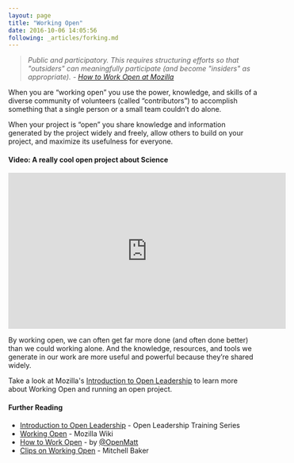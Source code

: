 ```yaml
---
layout: page
title: "Working Open"
date: 2016-10-06 14:05:56
following: _articles/forking.md
---
```


>*Public and participatory. This requires structuring efforts so that "outsiders" can meaningfully participate (and become "insiders" as appropriate). - [How to Work Open at Mozilla](https://wiki.mozilla.org/Working_open)*


When you are “working open” you use the power, knowledge, and skills of a diverse community of volunteers (called “contributors”) to accomplish something that a single person or a small team couldn’t do alone.

When your project is “open” you share knowledge and information generated by the project widely and freely, allow others to build on your project, and maximize its usefulness for everyone.

#### Video: A really cool open project about Science
<iframe width="560" height="315" src="https://www.youtube.com/embed/S9sZglPGS2E" frameborder="0" allowfullscreen></iframe>

By working open, we can often get far more done (and often done better) than we could working alone. And the knowledge, resources, and tools we generate in our work are more useful and powerful because they’re shared widely.

Take a look at Mozilla's [Introduction to Open Leadership](https://mozilla.github.io/open-leadership-training-series/articles/introduction-to-open-leadership/) to learn more about Working Open and running an open project.

#### Further Reading

* [Introduction to Open Leadership](https://mozilla.github.io/open-leadership-training-series/articles/introduction-to-open-leadership/) - Open Leadership Training Series
* [Working Open](https://wiki.mozilla.org/Working_open) - Mozilla Wiki
* [How to Work Open](http://openmatt.org/2011/04/06/how-to-work-open/) - by [@OpenMatt](http://openmatt.org)
* [Clips on Working Open](https://wiki.mozilla.org/Contribute/Videos#Berlin_Keynote) - Mitchell Baker


